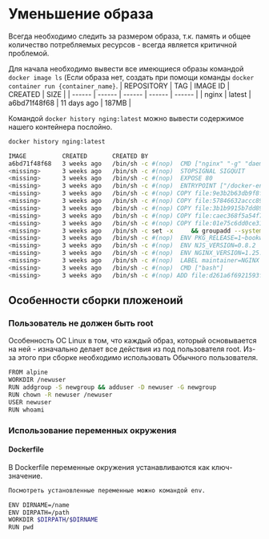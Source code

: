 # Уменьшение образа

Всегда необходимо следить за размером образа, т.к. память и общее количество потребляемых ресурсов - всегда является критичной проблемой.

Для начала необходимо вывести все имеющиеся образы командой `docker image ls` (Если образа нет, создать при помощи команды `docker container run {container_name}`.
| REPOSITORY | TAG | IMAGE ID | CREATED | SIZE |
| ------ | ------ | ------ | ------ | ------ |
| nginx | latest | a6bd71f48f68 | 11 days ago | 187MB |

Командой `docker history nging:latest` можно вывести содержимое нашего контейнера послойно.
```sh
docker history nging:latest

IMAGE          CREATED       CREATED BY                                      SIZE      COMMENT
a6bd71f48f68   3 weeks ago   /bin/sh -c #(nop)  CMD ["nginx" "-g" "daemon…   0B
<missing>      3 weeks ago   /bin/sh -c #(nop)  STOPSIGNAL SIGQUIT           0B
<missing>      3 weeks ago   /bin/sh -c #(nop)  EXPOSE 80                    0B
<missing>      3 weeks ago   /bin/sh -c #(nop)  ENTRYPOINT ["/docker-entr…   0B
<missing>      3 weeks ago   /bin/sh -c #(nop) COPY file:9e3b2b63db9f8fc7…   4.62kB
<missing>      3 weeks ago   /bin/sh -c #(nop) COPY file:57846632accc8975…   3.02kB
<missing>      3 weeks ago   /bin/sh -c #(nop) COPY file:3b1b9915b7dd898a…   298B
<missing>      3 weeks ago   /bin/sh -c #(nop) COPY file:caec368f5a54f70a…   2.12kB
<missing>      3 weeks ago   /bin/sh -c #(nop) COPY file:01e75c6dd0ce317d…   1.62kB
<missing>      3 weeks ago   /bin/sh -c set -x     && groupadd --system -…   112MB
<missing>      3 weeks ago   /bin/sh -c #(nop)  ENV PKG_RELEASE=1~bookworm   0B
<missing>      3 weeks ago   /bin/sh -c #(nop)  ENV NJS_VERSION=0.8.2        0B
<missing>      3 weeks ago   /bin/sh -c #(nop)  ENV NGINX_VERSION=1.25.3     0B
<missing>      3 weeks ago   /bin/sh -c #(nop)  LABEL maintainer=NGINX Do…   0B
<missing>      3 weeks ago   /bin/sh -c #(nop)  CMD ["bash"]                 0B
<missing>      3 weeks ago   /bin/sh -c #(nop) ADD file:d261a6f6921593f1e…   74.8MB
```

## Особенности сборки пложеноий

### Пользователь не должен быть root
Особенность OC Linux в том, что каждый образ, который основывается на ней - изначально делает все действия из под пользователя root. Из-за этого при сборке необходимо использовать Обычного пользователя.
```sh
FROM alpine
WORKDIR /newuser
RUN addgroup -S newgroup && adduser -D newuser -G newgroup
RUN chown -R newuser /newuser
USER newuser
RUN whoami
```

### Использование переменных окружения

#### Dockerfile
В Dockerfile переменные окружения устанавливаются как ключ-значение. 
```sh
Посмотреть установленные переменные можно командой env.

ENV DIRNAME=/name
ENV DIRPATH=/path
WORKDIR $DIRPATH/$DIRNAME
RUN pwd
```